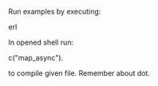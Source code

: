 Run examples by executing:

erl

In opened shell run:

c("map_async").

to compile given file. Remember about dot.
